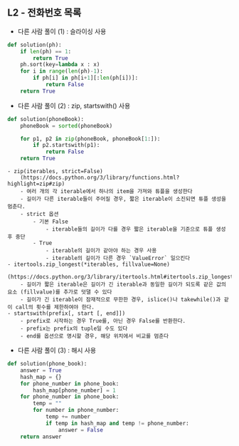## L2 - 전화번호 목록

- 다른 사람 풀이 (1) : 슬라이싱 사용 
``` python
def solution(ph):
    if len(ph) == 1:
        return True
    ph.sort(key=lambda x : x)
    for i in range(len(ph)-1):
        if ph[i] in ph[i+1][:len(ph[i])]:
            return False
    return True
```

- 다른 사람 풀이 (2) : zip, startswith() 사용 
``` python
def solution(phoneBook):
    phoneBook = sorted(phoneBook)

    for p1, p2 in zip(phoneBook, phoneBook[1:]):
        if p2.startswith(p1):
            return False
    return True
```
	- zip(iterables, strict=False)
		(https://docs.python.org/3/library/functions.html?highlight=zip#zip)
		- 여러 개의 각 iterable에서 하나의 item을 가져와 튜플을 생성한다
		- 길이가 다른 iterable들이 주어질 경우, 짧은 iterable이 소진되면 튜플 생성을 멈춘다. 
		- strict 옵션
			- 기본 False
				- iterable들의 길이가 다를 경우 짧은 iterable을 기준으로 튜플 생성 후 중단
			- True
				- iterable의 길이가 같아야 하는 경우 사용
				- iterable의 길이가 다른 경우 `ValueError` 일으킨다
	- itertools.zip_longest(*iterables, fillvalue=None)
		(https://docs.python.org/3/library/itertools.html#itertools.zip_longest)
		- 길이가 짧은 iterable은 길이가 긴 iterable과 동일한 길이가 되도록 같은 값의 요소 (fillvalue)를 추가로 덧댈 수 있다
		- 길이가 긴 iterable이 잠재적으로 무한한 경우, islice()나 takewhile()과 같이 call의 횟수를 제한하여야 한다.
	- startswith(prefix[, start [, end]])
		- prefix로 시작하는 경우 True를, 아닌 경우 False를 반환한다.
		- prefix는 prefix의 tuple일 수도 있다
		- end를 옵션으로 명시할 경우, 해당 위치에서 비교를 멈춘다

- 다른 사람 풀이 (3) : 해시 사용
``` python
def solution(phone_book):
    answer = True
    hash_map = {}
    for phone_number in phone_book:
        hash_map[phone_number] = 1
    for phone_number in phone_book:
        temp = ""
        for number in phone_number:
            temp += number
            if temp in hash_map and temp != phone_number:
                answer = False
    return answer
```
